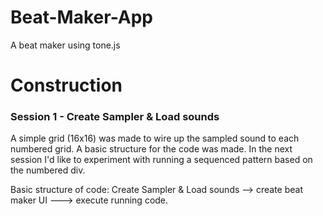 # Beat-Maker-App
A beat maker using tone.js

# Construction
### Session 1 - Create Sampler & Load sounds
A simple grid (16x16) was made to wire up the sampled sound to each numbered grid. A basic structure for the code was made. In the next session I'd like to experiment with running a sequenced pattern based on the numbered div. 

Basic structure of code: Create Sampler & Load sounds --> create beat maker UI ---> execute running code.
